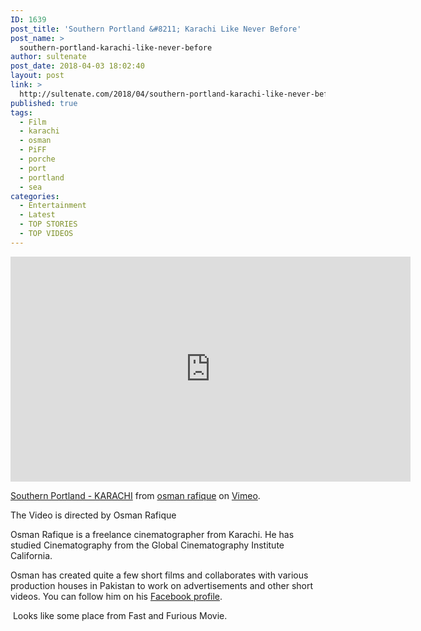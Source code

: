 ```yaml
---
ID: 1639
post_title: 'Southern Portland &#8211; Karachi Like Never Before'
post_name: >
  southern-portland-karachi-like-never-before
author: sultenate
post_date: 2018-04-03 18:02:40
layout: post
link: >
  http://sultenate.com/2018/04/southern-portland-karachi-like-never-before
published: true
tags:
  - Film
  - karachi
  - osman
  - PiFF
  - porche
  - port
  - portland
  - sea
categories:
  - Entertainment
  - Latest
  - TOP STORIES
  - TOP VIDEOS
---
```

<iframe src="https://player.vimeo.com/video/257372901" width="640" height="360" frameborder="0" allowfullscreen="allowfullscreen"></iframe>

<a href="https://vimeo.com/257372901">Southern Portland - KARACHI</a> from <a href="https://vimeo.com/osmanr">osman rafique</a> on <a href="https://vimeo.com">Vimeo</a>.

The Video is directed by Osman Rafique

Osman Rafique is a freelance cinematographer from Karachi. He has studied Cinematography from the Global Cinematography Institute California.

Osman has created quite a few short films and collaborates with various production houses in Pakistan to work on advertisements and other short videos. You can follow him on his&nbsp;<a href="https://www.facebook.com/rafiqosman?lst=502420274%3A1144373266%3A1522419995">Facebook profile</a>.

<aside class="mashsb-container mashsb-main mashsb-stretched">
<div class="mashsb-box">
<div class="mashsb-count mash-large">&nbsp;Looks like some place from Fast and Furious Movie.</div>
</div>
</aside>